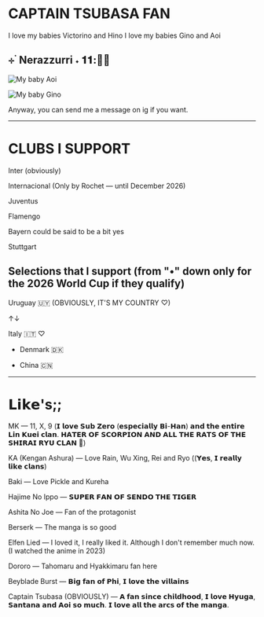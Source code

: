 # CAPTAIN TSUBASA FAN

I love my babies Victorino and Hino
I love my babies Gino and Aoi
## ⊹ ࣪ Nerazzurri ˖ 𝟏𝟏:💙🖤

![My baby Aoi](https://64.media.tumblr.com/7068b3fd8b3f10604cb451ca2997452c/6746f002c856adf6-c6/s640x960/ca5cace4f30cf06a8a29296ca1dadf5933f5cc41.gif)

![My baby Gino](https://64.media.tumblr.com/4e3ea1f10bbfa6d059e94b736a376c88/98ba4f55bcbe4cda-1b/s540x810/e0182efd15bd2d722dc94860cbe94affb43d959c.gif)

Anyway, you can send me a message on ig if you want. 
____________________
# CLUBS I SUPPORT

Inter (obviously)

Internacional (Only by Rochet — until December 2026)

Juventus

Flamengo

Bayern could be said to be a bit yes

Stuttgart

## Selections that I support (from "•" down only for the 2026 World Cup if they qualify)

Uruguay 🇺🇾 (OBVIOUSLY, IT'S MY COUNTRY ♡)

↑↓

Italy 🇮🇹 ♡

- Denmark 🇩🇰

- China 🇨🇳
____________________
# 𝗟𝗶𝗸𝗲's;;

MK — 11, X, 9 (𝗜 𝗹𝗼𝘃𝗲 𝗦𝘂𝗯 𝗭𝗲𝗿𝗼 (𝗲𝘀𝗽𝗲𝗰𝗶𝗮𝗹𝗹𝘆 𝗕𝗶-𝗛𝗮𝗻) 𝗮𝗻𝗱 𝘁𝗵𝗲 𝗲𝗻𝘁𝗶𝗿𝗲 𝗟𝗶𝗻 𝗞𝘂𝗲𝗶 𝗰𝗹𝗮𝗻. 𝗛𝗔𝗧𝗘𝗥 𝗢𝗙 𝗦𝗖𝗢𝗥𝗣𝗜𝗢𝗡 𝗔𝗡𝗗 𝗔𝗟𝗟 𝗧𝗛𝗘 𝗥𝗔𝗧𝗦 𝗢𝗙 𝗧𝗛𝗘 𝗦𝗛𝗜𝗥𝗔𝗜 𝗥𝗬𝗨 𝗖𝗟𝗔𝗡 🧊)

KA (Kengan Ashura) — Love Rain, Wu Xing, Rei and Ryo ((𝗬𝗲𝘀, 𝗜 𝗿𝗲𝗮𝗹𝗹𝘆 𝗹𝗶𝗸𝗲 𝗰𝗹𝗮𝗻𝘀)

Baki — Love Pickle and Kureha

Hajime No Ippo — 𝗦𝗨𝗣𝗘𝗥 𝗙𝗔𝗡 𝗢𝗙 𝗦𝗘𝗡𝗗𝗢 𝗧𝗛𝗘 𝗧𝗜𝗚𝗘𝗥 

Ashita No Joe — Fan of the protagonist

Berserk — The manga is so good

Elfen Lied — I loved it, I really liked it. Although I don't remember much now. (I watched the anime in 2023)

Dororo — Tahomaru and Hyakkimaru fan here

Beyblade Burst — 𝗕𝗶𝗴 𝗳𝗮𝗻 𝗼𝗳 𝗣𝗵𝗶, 𝗜 𝗹𝗼𝘃𝗲 𝘁𝗵𝗲 𝘃𝗶𝗹𝗹𝗮𝗶𝗻𝘀

Captain Tsubasa (OBVIOUSLY) — 𝗔 𝗳𝗮𝗻 𝘀𝗶𝗻𝗰𝗲 𝗰𝗵𝗶𝗹𝗱𝗵𝗼𝗼𝗱, 𝗜 𝗹𝗼𝘃𝗲 𝗛𝘆𝘂𝗴𝗮, 𝗦𝗮𝗻𝘁𝗮𝗻𝗮 𝗮𝗻𝗱 𝗔𝗼𝗶 𝘀𝗼 𝗺𝘂𝗰𝗵. 𝗜 𝗹𝗼𝘃𝗲 𝗮𝗹𝗹 𝘁𝗵𝗲 𝗮𝗿𝗰𝘀 𝗼𝗳 𝘁𝗵𝗲 𝗺𝗮𝗻𝗴𝗮.
